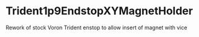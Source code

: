 # Trident1p9EndstopXYMagnetHolder
Rework of stock Voron Trident enstop to allow insert of magnet with vice
